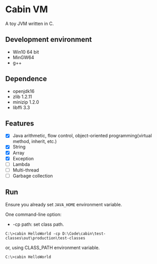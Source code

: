 # Cabin VM
A toy JVM written in C.

## Development environment
* Win10 64 bit
* MinGW64
* g++

## Dependence
* openjdk16
* zlib 1.2.11
* minizip 1.2.0
* libffi 3.3

## Features  
- [x] Java arithmetic, flow control, object-oriented programming(virtual method, inherit, etc.)  
- [x] String  
- [x] Array  
- [x] Exception  
- [ ] Lambda  
- [ ] Multi-thread  
- [ ] Garbage collection  
## Run
Ensure you already set `JAVA_HOME` environment variable.

One command-line option:
* -cp path: set class path.
```
C:\>cabin HelloWorld -cp D:\Code\cabin\test-classes\out\production\test-classes
```
or, using CLASS_PATH environment variable.
```
C:\>cabin HelloWorld
```
